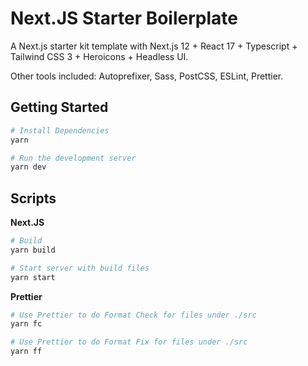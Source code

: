 # Next.JS Starter Boilerplate

A Next.js starter kit template with Next.js 12 + React 17 + Typescript + Tailwind CSS 3 + Heroicons + Headless UI.

Other tools included: Autoprefixer, Sass, PostCSS, ESLint, Prettier.

## Getting Started

```bash
# Install Dependencies
yarn

# Run the development server
yarn dev
```

## Scripts

**Next.JS**

```bash
# Build
yarn build

# Start server with build files
yarn start
```

**Prettier**

```bash
# Use Prettier to do Format Check for files under ./src
yarn fc

# Use Prettier to do Format Fix for files under ./src
yarn ff
```